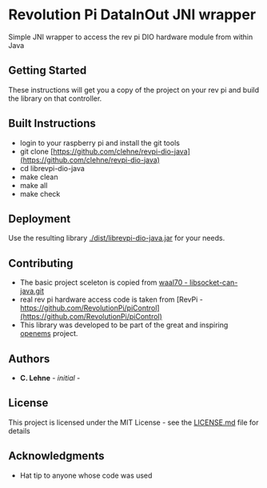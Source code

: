 # Revolution Pi DataInOut JNI wrapper

Simple JNI wrapper to access the rev pi DIO hardware module from within Java  

## Getting Started

These instructions will get you a copy of the project on your rev pi and build the library on that controller.

## Built Instructions

* login to your raspberry pi and install the git tools
* git clone [https://github.com/clehne/revpi-dio-java](https://github.com/clehne/revpi-dio-java)
* cd librevpi-dio-java  
* make clean
* make all
* make check

## Deployment

Use the resulting library [./dist/librevpi-dio-java.jar](./dist/librevpi-dio-java.jar) for your needs.

## Contributing

* The basic project sceleton is copied from [waal70 - libsocket-can-java.git](https://github.com/waal70/libsocket-can-java.git)
* real rev pi hardware access code is taken from [RevPi - https://github.com/RevolutionPi/piControl](https://github.com/RevolutionPi/piControl)
* This library was developed to be part of the great and inspiring [openems](https://openems.io/) project. 

## Authors

* **C. Lehne** - *initial* - 

## License

This project is licensed under the MIT License - see the [LICENSE.md](LICENSE.md) file for details

## Acknowledgments

* Hat tip to anyone whose code was used
